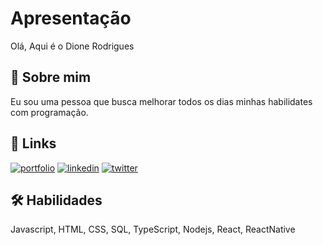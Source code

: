 
# Apresentação

Olá, Aqui é o Dione Rodrigues



## 🚀 Sobre mim
Eu sou uma pessoa que busca melhorar todos os dias minhas habilidates com programação.


## 🔗 Links
[![portfolio](https://img.shields.io/badge/my_portfolio-000?style=for-the-badge&logo=ko-fi&logoColor=white)](https://github.com/DioneRodrigues)
[![linkedin](https://img.shields.io/badge/linkedin-0A66C2?style=for-the-badge&logo=linkedin&logoColor=white)](https://www.linkedin.com/in/dionismar-rodrigues-35338412a/)
[![twitter](https://img.shields.io/badge/twitter-1DA1F2?style=for-the-badge&logo=twitter&logoColor=white)](https://twitter.com/DioneKacoal)


## 🛠 Habilidades
Javascript, HTML, CSS, SQL, TypeScript, Nodejs, React, ReactNative

